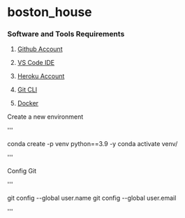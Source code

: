 # boston_house

### Software and Tools Requirements

1. [Github Account](https://github.com)

2. [VS Code IDE](https://code.visualstudio.com)

3. [Heroku Account](https://heroku.com)

4. [Git CLI](https://git-scm.com/book/en/v2/Getting-Started-The-Command-Line)

5. [Docker](https://docs.docker.com/get-docker/)

Create a new environment

'''

conda create -p venv python==3.9 -y
conda activate venv/

'''

Config Git

'''

git config --global user.name
git config --global user.email

'''

